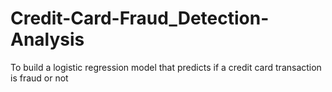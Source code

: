 # Credit-Card-Fraud_Detection-Analysis
To build a logistic regression model that predicts if a credit card transaction is fraud or not
